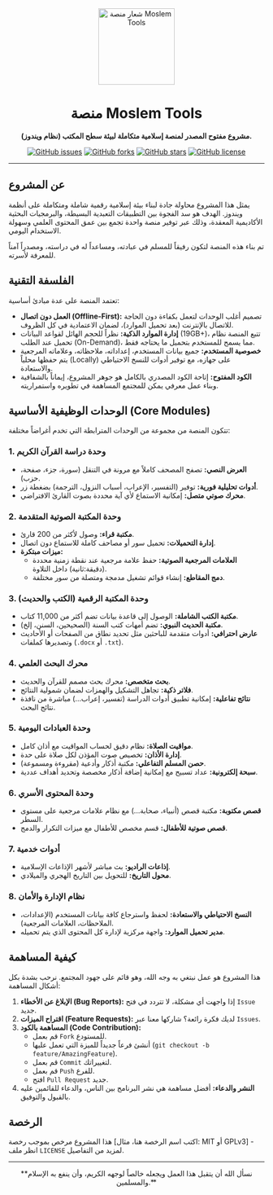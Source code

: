 <div align="center">
  
  <img src="1000193573.png" alt="شعار منصة Moslem Tools" width="150"/>

  # منصة Moslem Tools

  **مشروع مفتوح المصدر لمنصة إسلامية متكاملة لبيئة سطح المكتب (نظام ويندوز).**

  [![GitHub issues](https://img.shields.io/github/issues/MesterAbdAlrhmanMohmed/moslemTools_GUI?style=flat-square)](https://github.com/MesterAbdAlrhmanMohmed/moslemTools_GUI/issues)
  [![GitHub forks](https://img.shields.io/github/forks/MesterAbdAlrhmanMohmed/moslemTools_GUI?style=flat-square)](https://github.com/MesterAbdAlrhmanMohmed/moslemTools_GUI/network)
  [![GitHub stars](https://img.shields.io/github/stars/MesterAbdAlrhmanMohmed/moslemTools_GUI?style=flat-square)](https://github.com/MesterAbdAlrhmanMohmed/moslemTools_GUI/stargazers)
  [![GitHub license](https://img.shields.io/github/license/MesterAbdAlrhmanMohmed/moslemTools_GUI?style=flat-square)](https://github.com/MesterAbdAlrhmanMohmed/moslemTools_GUI/blob/main/LICENSE)

</div>

---

## عن المشروع

يمثل هذا المشروع محاولة جادة لبناء بيئة إسلامية رقمية شاملة ومتكاملة على أنظمة ويندوز. الهدف هو سد الفجوة بين التطبيقات التعبدية البسيطة، والبرمجيات البحثية الأكاديمية المعقدة، وذلك عبر توفير منصة واحدة تجمع بين عمق المحتوى العلمي وسهولة الاستخدام اليومي.

تم بناء هذه المنصة لتكون رفيقاً للمسلم في عبادته، ومساعداً له في دراسته، ومصدراً آمناً للمعرفة لأسرته.

## الفلسفة التقنية

تعتمد المنصة على عدة مبادئ أساسية:
* **العمل دون اتصال (Offline-First):** تصميم أغلب الوحدات لتعمل بكفاءة دون الحاجة للاتصال بالإنترنت (بعد تحميل الموارد)، لضمان الاعتمادية في كل الظروف.
* **إدارة الموارد الذكية:** نظراً للحجم الهائل لقواعد البيانات (19GB+)، تتبع المنصة نظام تحميل عند الطلب (On-Demand)، مما يسمح للمستخدم بتحميل ما يحتاجه فقط.
* **خصوصية المستخدم:** جميع بيانات المستخدم، إعداداته، ملاحظاته، وعلاماته المرجعية يتم حفظها محلياً (Locally) على جهازه، مع توفير أدوات للنسخ الاحتياطي والاستعادة.
* **الكود المفتوح:** إتاحة الكود المصدري بالكامل هو جوهر المشروع، إيماناً بالشفافية وبناء عمل معرفي يمكن للمجتمع المساهمة في تطويره واستمراريته.

## الوحدات الوظيفية الأساسية (Core Modules)

تتكون المنصة من مجموعة من الوحدات المترابطة التي تخدم أغراضاً مختلفة:

### 1. وحدة دراسة القرآن الكريم
* **العرض النصي:** تصفح المصحف كاملاً مع مرونة في التنقل (سورة، جزء، صفحة، حزب).
* **أدوات تحليلية فورية:** توفير (التفسير، الإعراب، أسباب النزول، الترجمة) بضغطة زر.
* **محرك صوتي متصل:** إمكانية الاستماع لأي آية محددة بصوت القارئ الافتراضي.

### 2. وحدة المكتبة الصوتية المتقدمة
* **مكتبة قراء:** وصول لأكثر من 200 قارئ.
* **إدارة التحميلات:** تحميل سور أو مصاحف كاملة للاستماع دون اتصال.
* **ميزات مبتكرة:**
    * **العلامات المرجعية الصوتية:** حفظ علامة مرجعية عند نقطة زمنية محددة (دقيقة:ثانية) داخل التلاوة.
    * **دمج المقاطع:** إنشاء قوائم تشغيل مدمجة ومتصلة من سور مختلفة.

### 3. وحدة المكتبة الرقمية (الكتب والحديث)
* **مكتبة الكتب الشاملة:** الوصول إلى قاعدة بيانات تضم أكثر من 11,000 كتاب.
* **مكتبة الحديث النبوي:** تضم أمهات كتب السنة (الصحيحين، السنن، إلخ).
* **عارض احترافي:** أدوات متقدمة للباحثين مثل تحديد نطاق من الصفحات أو الأحاديث وتصديرها كملفات (`.docx` أو `.txt`).

### 4. محرك البحث العلمي
* **بحث متخصص:** محرك بحث مصمم للقرآن والحديث.
* **فلاتر ذكية:** تجاهل التشكيل والهمزات لضمان شمولية النتائج.
* **نتائج تفاعلية:** إمكانية تطبيق أدوات الدراسة (تفسير، إعراب...) مباشرة من نافذة نتائج البحث.

### 5. وحدة العبادات اليومية
* **مواقيت الصلاة:** نظام دقيق لحساب المواقيت مع أذان كامل.
* **إدارة الأذان:** تخصيص صوت المؤذن لكل صلاة على حدة.
* **حصن المسلم التفاعلي:** مكتبة أذكار وأدعية (مقروءة ومسموعة).
* **سبحة إلكترونية:** عداد تسبيح مع إمكانية إضافة أذكار مخصصة وتحديد أهداف عددية.

### 6. وحدة المحتوى الأسري
* **قصص مكتوبة:** مكتبة قصص (أنبياء، صحابة...) مع نظام علامات مرجعية على مستوى السطر.
* **قصص صوتية للأطفال:** قسم مخصص للأطفال مع ميزات التكرار والدمج.

### 7. أدوات خدمية
* **إذاعات الراديو:** بث مباشر لأشهر الإذاعات الإسلامية.
* **محول التاريخ:** للتحويل بين التاريخ الهجري والميلادي.

### 8. نظام الإدارة والأمان
* **النسخ الاحتياطي والاستعادة:** لحفظ واسترجاع كافة بيانات المستخدم (الإعدادات، الملاحظات، العلامات المرجعية).
* **مدير تحميل الموارد:** واجهة مركزية لإدارة كل المحتوى الذي يتم تحميله.

## كيفية المساهمة
هذا المشروع هو عمل نبتغي به وجه الله، وهو قائم على جهود المجتمع. نرحب بشدة بكل أشكال المساهمة:

1.  **الإبلاغ عن الأخطاء (Bug Reports):** إذا واجهت أي مشكلة، لا تتردد في فتح `Issue` جديد.
2.  **اقتراح الميزات (Feature Requests):** لديك فكرة رائعة؟ شاركها معنا عبر `Issues`.
3.  **المساهمة بالكود (Code Contribution):**
    * قم بعمل `Fork` للمستودع.
    * أنشئ فرعاً جديداً للميزة التي تعمل عليها (`git checkout -b feature/AmazingFeature`).
    * قم بعمل `Commit` لتغييراتك.
    * قم بعمل `Push` للفرع.
    * افتح `Pull Request` جديد.
4.  **النشر والدعاء:** أفضل مساهمة هي نشر البرنامج بين الناس، والدعاء للقائمين عليه بالقبول والتوفيق.

## الرخصة
هذا المشروع مرخص بموجب رخصة [اكتب اسم الرخصة هنا، مثال: MIT أو GPLv3] - انظر ملف `LICENSE` لمزيد من التفاصيل.

---
<div align="center">
  **نسأل الله أن يتقبل هذا العمل ويجعله خالصاً لوجهه الكريم، وأن ينفع به الإسلام والمسلمين.**
</div>
